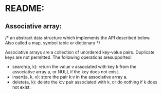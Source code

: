 # README:

## Associative array: 
/* an abstract data structure which implements the API described below. Also called a map, symbol table or dictionary */

Associative arrays are a collection of unordered key-value pairs. Duplicate keys are not permitted. The following operations aresupported:

   *  search(a, k): return the value v associated with key k from the associative array a, or NULL if the key does not exist.
   *  insert(a, k, v): store the pair k:v in the associative array a.
   *  delete(a, k): delete the k:v pair associated with k, or do nothing if k does not exist.

